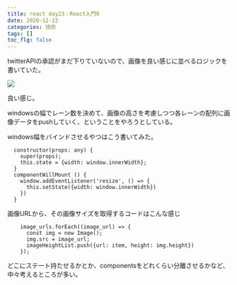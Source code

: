 ```yaml
---
title: react day23：React入門9
date: 2020-12-22
categories: 技術
tags: []
toc_flg: false
---
```


twitterAPIの承認がまだ下りていないので、画像を良い感じに並べるロジックを書いていた。

![](https://firebasestorage.googleapis.com/v0/b/hukurouo.appspot.com/o/images%2Frapture_20201223001556.png?alt=media&token=60e14508-7b4f-4ac4-9bbe-1dca7f3c8878)

良い感じ。

windowsの幅でレーン数を決めて、画像の高さを考慮しつつ各レーンの配列に画像データをpushしていく、ということをやろうとしている。

windows幅をバインドさせるやつはこう書いてみた。

~~~ts{}[]
  constructor(props: any) {
    super(props);
    this.state = {width: window.innerWidth};
  }
  componentWillMount () {
    window.addEventListener('resize', () => {
      this.setState({width: window.innerWidth})
    })
  }
~~~

画像URLから、その画像サイズを取得するコードはこんな感じ

~~~ts{}[]
    image_urls.forEach((image_url) => {
      const img = new Image();
      img.src = image_url; 
      imageHeightList.push({url: item, height: img.height})
    });
~~~

どこにステート持たせるかとか、componentsをどれくらい分離させるかなど、中々考えるところが多い。